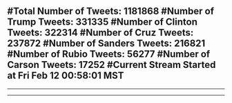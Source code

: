 #Total Number of Tweets: 1181868 
#Number of Trump Tweets: 331335
#Number of Clinton Tweets: 322314
#Number of Cruz Tweets: 237872
#Number of Sanders Tweets: 216821
#Number of Rubio Tweets: 56277
#Number of Carson Tweets: 17252
#Current Stream Started at Fri Feb 12 00:58:01 MST
---
---
---
